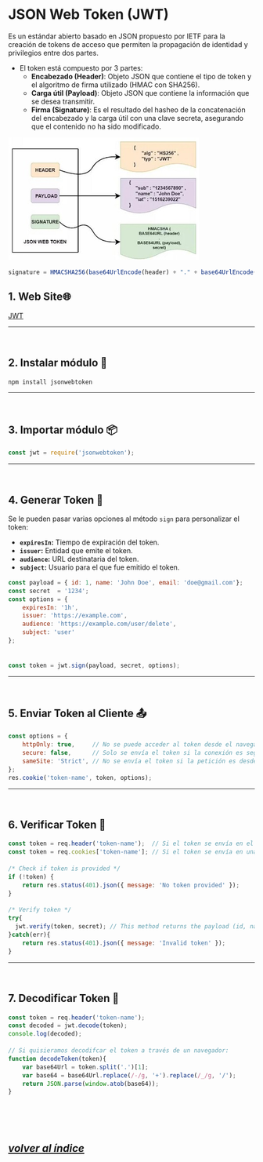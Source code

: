 # JSON Web Token (JWT)
Es un estándar abierto basado en JSON propuesto por IETF para la creación de tokens de acceso que permiten la propagación de identidad y privilegios entre dos partes.
- El token está compuesto por 3 partes:
  - **Encabezado (Header)**: Objeto JSON que contiene el tipo de token y el algoritmo de firma utilizado (HMAC con SHA256).
  - **Carga útil (Payload)**: Objeto JSON que contiene la información que se desea transmitir.
  - **Firma (Signature)**: Es el resultado del hasheo de la concatenación del encabezado y la carga útil con una clave secreta, asegurando que el contenido no ha sido modificado.

![jwt](../../_img/jwt.jpg)
```javascript
signature = HMACSHA256(base64UrlEncode(header) + "." + base64UrlEncode(payload), secret)
```

## 1. Web Site🌐
[JWT](https://jwt.io/)

---
<br>

## 2. Instalar módulo 🔧
`npm install jsonwebtoken`

---
<br>

## 3. Importar módulo 📦
```javascript
const jwt = require('jsonwebtoken');
```
---
<br>

## 4. Generar Token 📝
Se le pueden pasar varias opciones al método `sign` para personalizar el token:
- **`expiresIn`:** Tiempo de expiración del token.
- **`issuer`:** Entidad que emite el token.
- **`audience`:** URL destinataria del token.
- **`subject`:** Usuario para el que fue emitido el token.

```javascript
const payload = { id: 1, name: 'John Doe', email: 'doe@gmail.com'};
const secret  = '1234';
const options = {
    expiresIn: '1h',
    issuer: 'https://example.com',
    audience: 'https://example.com/user/delete',
    subject: 'user'
};


const token = jwt.sign(payload, secret, options);
```
---
<br>

## 5. Enviar Token al Cliente 📤
```javascript
const options = {
    httpOnly: true,     // No se puede acceder al token desde el navegador
    secure: false,      // Solo se envía el token si la conexión es segura (https)
    sameSite: 'Strict', // No se envía el token si la petición es desde otro sitio
};
res.cookie('token-name', token, options);
```
---
<br>

## 6. Verificar Token 📏
```javascript
const token = req.header('token-name');  // Si el token se envía en el header
const token = req.cookies['token-name']; // Si el token se envía en una cookie

/* Check if token is provided */
if (!token) {
    return res.status(401).json({ message: 'No token provided' });
}

/* Verify token */
try{
  jwt.verify(token, secret); // This method returns the payload (id, name, email) if the token is valid.
}catch(err){
    return res.status(401).json({ message: 'Invalid token' });
}
```
---
<br>

## 7. Decodificar Token 📖
```javascript
const token = req.header('token-name');
const decoded = jwt.decode(token);
console.log(decoded);

// Si quisieramos decodifcar el token a través de un navegador:
function decodeToken(token){
    var base64Url = token.split('.')[1];
    var base64 = base64Url.replace(/-/g, '+').replace(/_/g, '/');
    return JSON.parse(window.atob(base64));
}
```
<br><br><br>

## *[volver al índice](../../README.md)*